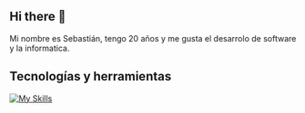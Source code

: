 ## Hi there 👋

Mi nombre es Sebastián, tengo 20 años y me gusta el desarrolo de software y la informatica.

## Tecnologías y herramientas

[![My Skills](https://skillicons.dev/icons?i=html,css,js,git,java,py,react,nodejs,postgres&theme=dark)](https://skillicons.dev)
<!--
**sebaszdev/sebaszdev** is a ✨ _special_ ✨ repository because its `README.md` (this file) appears on your GitHub profile.

Here are some ideas to get you started:

- 🔭 I’m currently working on ...
- 🌱 I’m currently learning ...
- 👯 I’m looking to collaborate on ...
- 🤔 I’m looking for help with ...
- 💬 Ask me about ...
- 📫 How to reach me: ...
- 😄 Pronouns: ...
- ⚡ Fun fact: ...
-->
